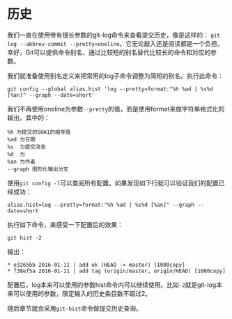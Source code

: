 # 历史

我们一直在使用带有很长参数的git-log命令来查看提交历史，像是这样的： `git log --abbrev-commit --pretty=oneline`。它无论敲入还是阅读都是一个负担。幸好，Git可以提供命令别名，通过比较短的别名替代比较长的命令和对应的参数。

我们就准备使用别名定义来把常用的log子命令调整为简短的别名。执行此命令：

    git config --global alias.hist 'log --pretty=format:"%h %ad | %s%d [%an]" --graph --date=short'

我们不再使用oneline为参数`--pretty`的值，而是使用format来做字符串格式化的输出。其中的：

    %h 为提交的SHA1的缩写值
    %ad 为日期 
    %s  为提交消息
    %d  为
    %an 为作者
    --graph 图形化输出分支

使用`git config -l`可以查阅所有配置。如果发现如下行就可以验证我们的配置已经成功：

    alias.hist=log --pretty=format:"%h %ad | %s%d [%an]" --graph --date=short

执行如下命令，来感受一下配置后的效果：

    git hist -2

输出：

    * e3265bb 2016-01-11 | add ok (HEAD -> master) [1000copy]
    * f38ef5a 2016-01-11 | add tag (origin/master, origin/HEAD) [1000copy]

配置后，log本来可以使用的参数hist命令内可以继续使用。比如`-2`就是git-log本来可以使用的参数，限定输入的历史条目数不超过2。

随后章节就会采用`git-hist`命令做提交历史查询。

